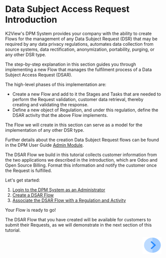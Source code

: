 # Data Subject Access Request Introduction

K2View's DPM System provides your company with the ability to create Flows for the management of any Data Subject Request (DSR) that may be required by any data privacy regulations, automates data collection from source systems, data rectification, anonymization, portability, purging, or any other DSR type. 

The step-by-step explanation in this section guides you through implementing a new Flow that manages the fulfilment process of a Data Subject Access Request (DSAR).  

The high-level phases of this implementation are:

- Create a new Flow and add to it the Stages and Tasks that are needed to perform the Request validation, customer data retrieval, thereby creating and validating the response.
- Define a new object of Regulation, and under this regulation, define the DSAR activity that the above Flow implements. 

The Flow we will create in this section can serve as a model for the implementation of any other DSR type. 

Further details about the creation Data Subject Request flows can be found in the DPM User Guide [Admin Module](/articles/DPM/02_Admin_Module/02_DPM_Configuration.md#dpm-configuration).

The DSAR Flow we build in this tutorial collects customer information from the two applications we described in the introduction, which are Odoo and Open Source Billing. Format this information and notify the customer once the Request is fulfilled. 

Let's get started: 

1. [Login to the DPM System as an Administrator](/articles/demo_project/DPM_Demo_Project/01_DSAR/01_01_DSAR_login.md)  
2. [Create a DSAR Flow](/articles/demo_project/DPM_Demo_Project/01_DSAR/01_02_00_DSAR_flow.md) 
3. [Associate the DSAR Flow with a Regulation and Activity](/articles/demo_project/DPM_Demo_Project/01_DSAR/01_03_DSAR_associate_to_activity.md)

Your Flow is ready to go! 

The DSAR Flow that you have created will be available for customers to submit their Requests, as we will demonstrate in the next section of this tutorial. 



[<img align="right" width="60" height="54" src="/articles/demo_project/DPM_Demo_Project/images/Next.png">](/articles/demo_project/DPM_Demo_Project/01_DSAR/01_01_DSAR_login.md)

